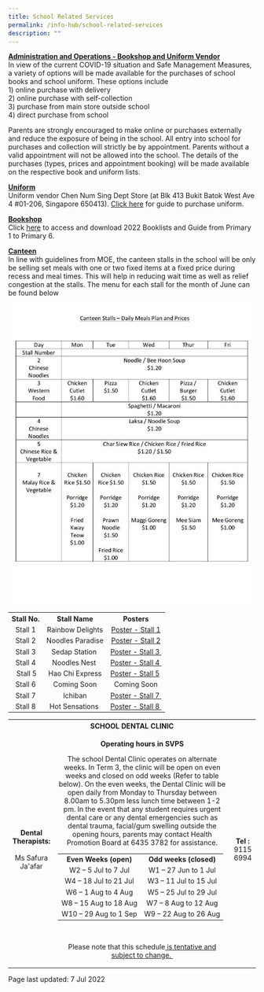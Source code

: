 ```yaml
---
title: School Related Services
permalink: /info-hub/school-related-services
description: ""
---
```

<p><u><strong>Administration and Operations - Bookshop and Uniform Vendor<br /></strong></u>In view of the current COVID-19 situation and Safe Management Measures, a variety of options will be made available for the purchases of school books and school uniform. These options include <br />1) online purchase with delivery<br />2) online purchase with self-collection<br />3) purchase from main store outside school<br />4) direct purchase from school</p>
<p>Parents are strongly encouraged to make online or purchases externally and reduce the exposure of being in the school. All entry into school for purchases and collection will strictly be by appointment. Parents without a valid appointment will not be allowed into the school. The details of the purchases (types, prices and appointment booking) will be made available on the respective book and uniform lists.</p>
<p><u><strong>Uniform<br /></strong></u>Uniform vendor Chen Num Sing Dept Store (at Blk 413 Bukit Batok West Ave 4 #01-206, Singapore 650413).&nbsp;<a href="https://drive.google.com/file/d/11Sdm74fkkHTzRpqdB7GHOSNJlWM78WLy/view?usp=sharing&amp;litebox=1" target="_blank" rel="noopener">Click here</a>&nbsp;for guide to purchase uniform.</p>
<p><strong><u>Bookshop<br /></u></strong>Click&nbsp;<u><a href="https://drive.google.com/drive/folders/1JNYd-zc5815edNswz66TPtFGQr2sBcMd?usp=sharing&amp;litebox=1" target="_blank" rel="noopener" data-saferedirecturl="https://www.google.com/url?q=https://drive.google.com/drive/folders/1LeB7Ei8TdtX3-V8zEaUYPr3Ul_7B3ohD?usp%3Dsharing&amp;source=gmail&amp;ust=1608183411061000&amp;usg=AFQjCNEpY_R1CdyaBKCojI4RtVLbQT87Bg">here</a></u> to access and download 2022 Booklists and Guide from Primary 1 to Primary 6.</p>
<p><u><strong>Canteen<br /></strong></u>In line with guidelines from MOE, the canteen stalls in the school will be only be selling set meals with one or two fixed items at a fixed price during recess and meal times. This will help in reducing wait time as well as relief congestion at the stalls. The menu for each stall for the month of June can be found below</p>
<img src="/images/srs.jpg">
<div style="text-align: center;">
<table>
<tbody>
<tr>
<th>Stall No.</th>
<th style="text-align: center;">Stall Name</th>
<th style="text-align: center;">Posters</th>
</tr>
<tr>
<td style="text-align: center;">Stall 1</td>
<td style="text-align: center;">Rainbow Delights</td>
<td style="text-align: center;"><a href="https://drive.google.com/file/d/1TaD5yZcvSPS6x7r4yi1cnNSWC8EKWEtW/view?usp=sharing&amp;litebox=1" target="_blank" rel="noopener">Poster - Stall 1</a></td>
</tr>
<tr>
<td style="text-align: center;">Stall 2</td>
<td style="text-align: center;">Noodles Paradise</td>
<td style="text-align: center;"><a href="https://drive.google.com/file/d/1DfXiz68A0EocYWkl5U_EScXPZMoO4Y9U/view?usp=sharing&amp;litebox=1" target="_blank" rel="noopener">Poster - Stall 2</a></td>
</tr>
<tr>
<td style="text-align: center;">Stall 3</td>
<td style="text-align: center;">Sedap Station&nbsp;</td>
<td style="text-align: center;"><a href="https://drive.google.com/file/d/1gb7UBI13kzbe2JjQ9ukalRP1QMYd5sO9/view?usp=sharing&amp;litebox=1" target="_blank" rel="noopener">Poster - Stall 3&nbsp;</a></td>
</tr>
<tr>
<td style="text-align: center;">Stall 4</td>
<td style="text-align: center;">Noodles Nest&nbsp;</td>
<td style="text-align: center;"><a href="https://drive.google.com/file/d/1MZ4HIY_IJe5nWNC0kfPZQnptyDf720-l/view?usp=sharing&amp;litebox=1" target="_blank" rel="noopener">Poster - Stall 4&nbsp;</a></td>
</tr>
<tr>
<td style="text-align: center;">&nbsp;Stall 5</td>
<td style="text-align: center;">Hao Chi Express</td>
<td style="text-align: center;"><a href="https://drive.google.com/file/d/1WM5aneP1Ztqr2RLam_-VXzxMz1PEREtF/view?usp=sharing&amp;litebox=1" target="_blank" rel="noopener">Poster - Stall 5</a>&nbsp;</td>
</tr>
<tr>
<td style="text-align: center;">Stall 6</td>
<td style="text-align: center;">Coming Soon</td>
<td style="text-align: center;">Coming Soon</td>
</tr>
<tr>
<td style="text-align: center;">Stall 7</td>
<td style="text-align: center;">Ichiban</td>
<td style="text-align: center;"><a href="https://drive.google.com/file/d/1QNOOAGFxrlPFN9SXjk-DR2nlBaKv6DCc/view?usp=sharing&amp;litebox=1" target="_blank" rel="noopener">Poster - Stall 7&nbsp;</a></td>
</tr>
<tr>
<td style="text-align: center;">Stall 8</td>
<td style="text-align: center;">Hot Sensations&nbsp;</td>
<td style="text-align: center;"><a href="https://drive.google.com/file/d/112XnrU8ZEMTLppUS5tDB2j7jtbUYwJ6a/view?usp=sharing&amp;litebox=1" target="_blank" rel="noopener">Poster - Stall 8&nbsp;</a></td>
</tr>
</tbody>
</table>
<table>
<tbody>
<tr>
<th colspan="3">SCHOOL DENTAL CLINIC</th>
</tr>
<tr>
<td><strong>Dental Therapists:</strong><br /><br />Ms Safura Ja'afar</td>
<td>
<p style="text-align: center;"><strong>Operating hours in SVPS</strong><strong><br /></strong></p>
<p style="text-align: center;">The school Dental Clinic operates on alternate weeks. In Term 3, the clinic will be open on even weeks and closed on odd weeks (Refer to table below). On the even weeks, the Dental Clinic will be open daily from Monday to Thursday between 8.00am to 5.30pm less lunch time between 1-2 pm. In the event that any student requires urgent dental care or any dental emergencies such as dental trauma, facial/gum swelling outside the opening hours, parents may contact Health Promotion Board at 6435 3782 for assistance.</p>
<table style="margin-left: auto; margin-right: auto;">
<tbody>
<tr>
<td><strong>Even Weeks (open)</strong></td>
<td><strong>Odd weeks (closed)</strong></td>
</tr>
<tr>
<td>W2 &ndash; 5 Jul to 7 Jul</td>
<td>W1 &ndash; 27 Jun to 1 Jul</td>
</tr>
<tr>
<td>W4 &ndash; 18 Jul to 21 Jul</td>
<td>W3 &ndash; 11 Jul to 15 Jul</td>
</tr>
<tr>
<td>W6 &ndash; 1 Aug to 4 Aug</td>
<td>W5 &ndash; 25 Jul to 29 Jul</td>
</tr>
<tr>
<td>W8 &ndash; 15 Aug to 18 Aug</td>
<td>W7 &ndash; 8 Aug to 12 Aug</td>
</tr>
<tr>
<td>W10 &ndash; 29 Aug to 1 Sep</td>
<td>W9 &ndash; 22 Aug to 26 Aug</td>
</tr>
</tbody>
</table>
<br />
<p>Please note that this schedule<u>&nbsp;is tentative and subject to change.&nbsp;</u></p>
</td>
<td><strong>Tel :</strong><br />9115 6994</td>
</tr>
</tbody>
</table>
<p style="text-align: left;">Page last updated: 7 Jul 2022</p>